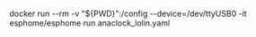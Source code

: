 docker run --rm -v "${PWD}":/config --device=/dev/ttyUSB0 -it esphome/esphome run anaclock_lolin.yaml
